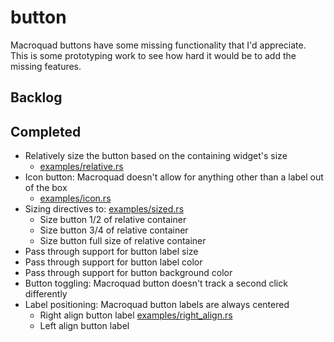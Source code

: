 # button
Macroquad buttons have some missing functionality that I'd appreciate. This is some prototyping work to see how hard it would be to add the missing features.

## Backlog

## Completed
* Relatively size the button based on the containing widget's size
  * [examples/relative.rs](exmamples/relative.rs)
* Icon button: Macroquad doesn't allow for anything other than a label out of the box 
  * [examples/icon.rs](exmamples/icon.rs)
* Sizing directives to: [examples/sized.rs](exmamples/sized.rs)
  * Size button 1/2 of relative container
  * Size button 3/4 of relative container
  * Size button full size of relative container
* Pass through support for button label size
* Pass through support for button label color
* Pass through support for button background color
* Button toggling: Macroquad button doesn't track a second click differently
* Label positioning: Macroquad button labels are always centered
  * Right align button label [examples/right_align.rs](exmamples/right_align.rs)
  * Left align button label